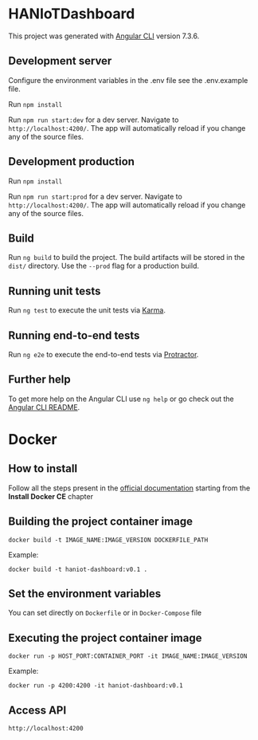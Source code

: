 # HANIoTDashboard

This project was generated with [Angular CLI](https://github.com/angular/angular-cli) version 7.3.6.

## Development server

Configure the environment variables in the .env file see the .env.example file.

Run `npm install` 

Run `npm run start:dev` for a dev server. Navigate to `http://localhost:4200/`. The app will automatically reload if you change any of the source files.

## Development production

Run `npm install` 

Run `npm run start:prod` for a dev server. Navigate to `http://localhost:4200/`. The app will automatically reload if you change any of the source files.

## Build

Run `ng build` to build the project. The build artifacts will be stored in the `dist/` directory. Use the `--prod` flag for a production build.

## Running unit tests

Run `ng test` to execute the unit tests via [Karma](https://karma-runner.github.io).

## Running end-to-end tests

Run `ng e2e` to execute the end-to-end tests via [Protractor](http://www.protractortest.org/).

## Further help

To get more help on the Angular CLI use `ng help` or go check out the [Angular CLI README](https://github.com/angular/angular-cli/blob/master/README.md).



# Docker


##  How to install

Follow all the steps present in the [official documentation](https://docs.docker.com/install/linux/docker-ce/ubuntu/#install-docker-ce) starting from the **Install Docker CE** chapter


## Building the project container image


``docker build -t IMAGE_NAME:IMAGE_VERSION DOCKERFILE_PATH``

Example:

``docker build -t haniot-dashboard:v0.1 .``

## Set the environment variables

You can set directly on ``Dockerfile`` or in ``Docker-Compose`` file

## Executing the project container image

``docker run -p HOST_PORT:CONTAINER_PORT -it IMAGE_NAME:IMAGE_VERSION``

Example:

``docker run -p 4200:4200 -it haniot-dashboard:v0.1``

## Access API


``http://localhost:4200``